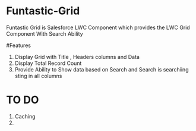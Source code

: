 # Funtastic-Grid
Funtastic Grid is Salesforce LWC Component which provides the LWC Grid Component With Search Ability 

#Features 
1. Display Grid with Title , Headers columns and Data 
2. Display Total Record Count 
3. Provide Ability to Show data based on Search and Search is searchiing sting in all columns

# TO DO
1. Caching 
2. 
